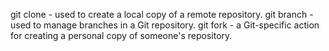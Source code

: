 git clone - used to create a local copy of a remote repository.
git branch - used to manage branches in a Git repository.
git fork - a Git-specific action for creating a personal copy of someone's repository.
